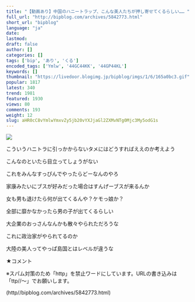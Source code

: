 ```yaml
---
title: "【動画あり】中国のハニートラップ、こんな美人たちが押し寄せてくるらしい…… "
full_url: "http://bipblog.com/archives/5842773.html"
short_url: "bipblog"
language: "ja"
date: 
lastmod: 
draft: false
author: []
categories: []
tags: ['bip', 'あり', 'くる']
encoded_tags: ['Ymlw', '44GC44KK', '44GP44KL']
keywords: []
thumbnail: "https://livedoor.blogimg.jp/bipblog/imgs/1/6/165a0bc3.gif"
popular: 1817
latest: 340
trend: 1981
featured: 1930
views: 80
comments: 193
weight: 12
slug: aHR0cC8vYmlwYmxvZy5jb20vYXJjaGl2ZXMvNTg0Mjc3My5odG1s
---
```


![](https://livedoor.blogimg.jp/bipblog/imgs/1/6/165a0bc3.gif)

<div><p>こういうハニトラに引っかからないタメにはどうすればええのか考えよう</p><p>こんなのといたら目立ってしょうがない</p><p>これをみんなすっぴんでやったらどーなんのやろ</p><p>家康みたいにブスが好みだった場合はすんげーブスが来るんか</p><p>女も男も退けたら何が出てくるんや？ケモっ娘か？</p><p>全部に靡かなかったら男の子が出てくるらしい</p><p>大企業のおっさんなんかも散々やられただろうな</p><p>これに政治家がやられてるのか</p><p>大陸の美人ってやっぱ島国とはレベルが違うな</p><p class='meiryo'>★コメント</p><p class='center'><p class='kyakuchu center'>※スパム対策のため「http」を禁止ワードにしています。URLの書き込みは「ttp//～」でお願いします。</p></p> </div>

(http//bipblog.com/archives/5842773.html)
